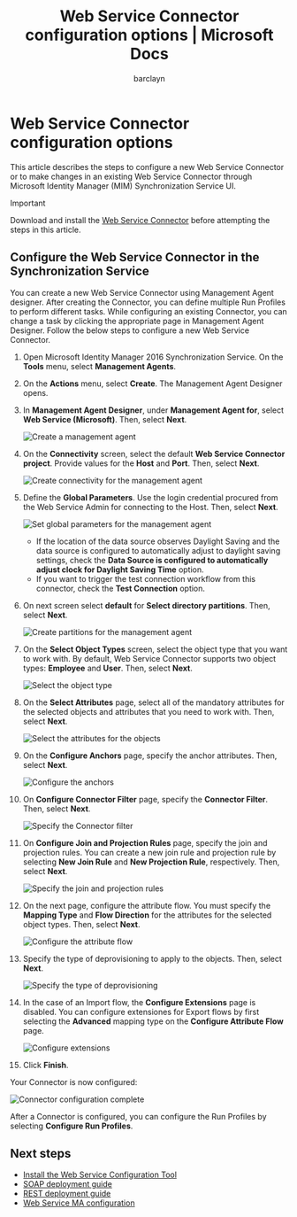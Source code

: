 ﻿---
# required metadata

title: Web Service Connector configuration options | Microsoft Docs
titleSuffix: 'Microsoft Identity Manager'
description: This article covers the steps required to install the Web Service Configuration Tool.
keywords:
author: barclayn
ms.author: barclayn
manager: mbaldwin
ms.date: 11/28/2017
ms.topic: get-started-article
ms.service: microsoft-identity-manager
ms.technology: security
ms.assetid: 
---

# Web Service Connector configuration options
This article describes the steps to configure a new Web Service Connector or to make changes in an existing Web Service Connector through Microsoft Identity Manager (MIM) Synchronization Service UI.

>[!IMPORTANT]
>Download and install the [Web Service Connector](https://www.microsoft.com/download/details.aspx?id=51495) before attempting the steps in this article.

## Configure the Web Service Connector in the Synchronization Service

You can create a new Web Service Connector using Management Agent designer. After creating the Connector, you can define multiple Run Profiles to perform different tasks. While configuring an existing Connector, you can change a task by clicking the appropriate page in Management Agent Designer. Follow the below steps to configure a new Web Service Connector.

1. Open Microsoft Identity Manager 2016 Synchronization Service. On the **Tools** menu, select **Management Agents**.

2. On the **Actions** menu, select **Create**. The Management Agent Designer opens.

3. In **Management Agent Designer**, under **Management Agent for**, select **Web Service (Microsoft)**. Then, select **Next**.

    ![Create a management agent](media/microsoft-identity-manager-2016-ma-ws-maconfig/create-ma.png)

4. On the **Connectivity** screen, select the default **Web Service Connector project**. Provide values for the **Host** and **Port**. Then, select **Next**.

    ![Create connectivity for the management agent](media/microsoft-identity-manager-2016-ma-ws-maconfig/create-ma-connectivity.png)

5. Define the **Global Parameters**. Use the login credential procured from the Web Service Admin for connecting to the Host. Then, select **Next**.

    ![Set global parameters for the management agent](media/microsoft-identity-manager-2016-ma-ws-maconfig/create-ma-global-parameters.png)

    - If the location of the data source observes Daylight Saving and the data source is configured to automatically adjust to daylight saving settings, check the **Data Source is configured to automatically adjust clock for Daylight Saving Time** option.
    - If you want to trigger the test connection workflow from this connector, check the **Test Connection** option.

6. On next screen select **default** for **Select directory partitions**. Then, select **Next**.

    ![Create partitions for the management agent](media/microsoft-identity-manager-2016-ma-ws-maconfig/create-ma-partitions.png)

7. On the **Select Object Types** screen, select the object type that you want to work with. By default, Web Service Connector supports two object types: **Employee** and **User**. Then, select **Next**.

    ![Select the object type](media/microsoft-identity-manager-2016-ma-ws-maconfig/select-object-types.png)

8. On the **Select Attributes** page, select all of the mandatory attributes for the selected objects and attributes that you need to work with. Then, select **Next**.

    ![Select the attributes for the objects](media/microsoft-identity-manager-2016-ma-ws-maconfig/select-attributes.png)

9. On the **Configure Anchors** page, specify the anchor attributes. Then, select **Next**.

    ![Configure the anchors](media/microsoft-identity-manager-2016-ma-ws-maconfig/configure-anchors.png)

10. On **Configure Connector Filter** page, specify the **Connector Filter**. Then, select **Next**.

    ![Specify the Connector filter](media/microsoft-identity-manager-2016-ma-ws-maconfig/configure-connector-filter.png)

11. On **Configure Join and Projection Rules** page, specify the join and projection rules. You can create a new join rule and projection rule by selecting **New Join Rule** and **New Projection Rule**, respectively. Then, select **Next**.

    ![Specify the join and projection rules](media/microsoft-identity-manager-2016-ma-ws-maconfig/join-projection.png)

12. On the next page, configure the attribute flow. You must specify the **Mapping Type** and **Flow Direction** for the attributes for the selected object types. Then, select **Next**.

    ![Configure the attribute flow](media/microsoft-identity-manager-2016-ma-ws-maconfig/attribute-flow.png)

13. Specify the type of deprovisioning to apply to the objects. Then, select **Next**.

    ![Specify the type of deprovisioning](media/microsoft-identity-manager-2016-ma-ws-maconfig/deprovisioning.png)

14. In the case of an Import flow, the **Configure Extensions** page is disabled. You can configure extensiones for Export flows by first selecting the **Advanced** mapping type on the **Configure Attribute Flow** page.

    ![Configure extensions](media/microsoft-identity-manager-2016-ma-ws-maconfig/extensions.png)

15. Click **Finish**.

Your Connector is now configured:

![Connector configuration complete](media/microsoft-identity-manager-2016-ma-ws-maconfig/sync-manager.png)

After a Connector is configured, you can configure the Run Profiles by selecting **Configure Run Profiles**.

## Next steps 

- [Install the Web Service Configuration Tool](microsoft-identity-manager-2016-ma-ws-install.md)
- [SOAP deployment guide](microsoft-identity-manager-2016-ma-ws-soap.md)
- [REST deployment guide](microsoft-identity-manager-2016-ma-ws-restgeneric.md)
- [Web Service MA configuration](microsoft-identity-manager-2016-ma-ws-maconfig.md)
